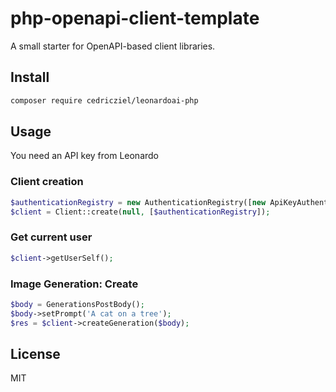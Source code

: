 # php-openapi-client-template

A small starter for OpenAPI-based client libraries.

## Install

```bash
composer require cedricziel/leonardoai-php
```

## Usage

You need an API key from Leonardo

### Client creation

```php
$authenticationRegistry = new AuthenticationRegistry([new ApiKeyAuthentication('my-api-key')]);
$client = Client::create(null, [$authenticationRegistry]);
```

### Get current user

```php
$client->getUserSelf();
```

### Image Generation: Create

```php
$body = GenerationsPostBody();
$body->setPrompt('A cat on a tree');
$res = $client->createGeneration($body);
```

## License

MIT
